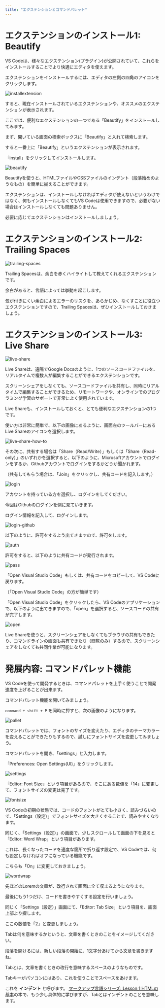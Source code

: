 ```yaml
---
title: "エクステンションとコマンドパレット"
---
```


# エクステンションのインストール1: Beautify

VS Codeは、様々なエクステンション\(プラグイン\)が公開されていて、これらをインストールすることでより快適にエディタを使えます。

エクステンションをインストールするには、エディタの左側の四角のアイコンをクリックします。

![installextension](https://storage.googleapis.com/zenn-user-upload/orgc8zkpo2v6bydnq5z2b4vdjl73)

すると、現在インストールされているエクステンションや、オススメのエクステンションが表示されます。

ここでは、便利なエクステンションの一つである「Beautify」をインストールしてみます。

まず、開いている画面の検索ボックスに「Beautify」と入れて検索します。

すると一番上に「Beautify」というエクステンションが表示されます。

「install」をクリックしてインストールします。

![beautify](https://storage.googleapis.com/zenn-user-upload/7d04ebo3lqxcgstijp2e2j7wt64z)

Beautifyを使うと、HTMLファイルやCSSファイルのインデント（段落始めのようなもの）を簡単に揃えることができます。

エクステンションは、インストールしなければエディタが使えないというわけではなく、何もインストールしなくてもVS Codeは使用できますので、必要がない場合はインストールしなくても問題ありません。

必要に応じてエクステンションはインストールしましょう。

# エクステンションのインストール2: Trailing Spaces

![trailing-spaces](https://storage.googleapis.com/zenn-user-upload/l6mbjiaj1907klbj9r1pghcfrldn)

Trailing Spacesは、余白を赤くハイライトして教えてくれるエクステンションです。

余白があると、言語によっては挙動を起こします。

気が付きにくい余白によるエラーのリスクを、あらかじめ、なくすことに役立つエクステンションですので、Trailing Spacesは、ぜひインストールしておきましょう。

# エクステンションのインストール3: Live Share

![live-share](https://storage.googleapis.com/zenn-user-upload/mo6xo6cl7tp1euv32edii19989ns)

Live Shareは、遠隔でGoogle Docsのように、1つのソースコードファイルを、リアルタイムで複数人が編集することができるエクステンションです。

スクリーンシェアをしなくても、ソースコードファイルを共有し、同時にリアルタイムで編集することができるため、リモートワークや、オンラインでのプログラミング学習のサポートで非常によく使用されています。

Live Shareも、インストールしておくと、とても便利なエクステンションの1つです。

使い方は非常に簡単で、以下の画像にあるように、画面左のツールバーにあるLive Shareのアイコンを選択します。

![live-share-how-to](https://storage.googleapis.com/zenn-user-upload/yl292oa0zqiywmsqob8eqvsbpzwb)

その次に、共有する場合は「Share（Read/Write）」もしくは「Share（Read-only）」のいずれかを選択すると、以下のように、Microsoftアカウントでログインをするか、Githubアカウントでログインをするかどうか聞かれます。

（共有してもらう場合は、「Join」をクリックし、共有コードを記入します。）

![login](https://storage.googleapis.com/zenn-user-upload/mjovujhpsswirh12rtxsm9458n5z)

アカウントを持っている方を選択し、ログインをしてください。

今回はGithubのログインを例に見ていきます。

ログイン情報を記入して、ログインします。

![login-github](https://storage.googleapis.com/zenn-user-upload/y127t9fb0ofay9naudzovf9nun0b)

以下のように、許可をするよう出てきますので、許可をします。

![auth](https://storage.googleapis.com/zenn-user-upload/s88pu8ptvciduxz4igi57ffuk3hg)

許可をすると、以下のように共有コードが発行されます。

![pass](https://storage.googleapis.com/zenn-user-upload/cf6pzvh54c9iick47qzibliicepy)

「Open Visual Studio Code」もしくは、共有コードをコピーして、VS Codeに戻ります。

（「Open Visual Studio Code」の方が簡単です）

「Open Visual Studio Code」をクリックしたら、VS Codeのアプリケーションで、以下のように出てきますので、「open」を選択すると、ソースコードの共有が完了します。

![open](https://storage.googleapis.com/zenn-user-upload/qyrpclx7r9c4ijnr0ml1m55m9mli)

Live Shareを使うと、スクリーンシェアをしなくてもブラウザの共有もできたり、コマンドラインの画面も共有できたり（閲覧のみ）するので、スクリーンシェアをしなくても共同作業が可能になります。

# 発展内容: コマンドパレット機能

VS Codeを使って開発するときは、コマンドパレットを上手く使うことで開発速度を上げることが出来ます。

コマンドパレット機能を開いてみましょう。

`command + shift + P` を同時に押すと、次の画像のようになります。

![pallet](https://storage.googleapis.com/zenn-user-upload/580hzkd7y2073fdjicqqwp3ipqeh)

コマンドパレットでは、フォントのサイズを変えたり、エディタのテーマカラーを変えることができたりもするので、試しにフォントサイズを変更してみましょう。

コマンドパレットを開き、「settings」と入力します。

「Preferences: Open Settings\(UI\)」をクリックします。

![settings](https://storage.googleapis.com/zenn-user-upload/6kowyfcaf1mmqmpra07gf2482e61)

「Editor: Font Size」という項目があるので、そこにある数値を「14」に変更して、フォントサイズの変更は完了です。

![fontsize](https://storage.googleapis.com/zenn-user-upload/jwjq8dofthd5eh6jf2ym03q3q0j1)

VS Codeの初期の状態では、コードのフォントがとても小さく、読みづらいので、「Settings（設定）」でフォントサイズを大きくすることで、読みやすくなります。

同じく、「Settings（設定）」の画面で、少しスクロールして画面の下を見ると「Editor: Word Wrap」という項目があります。

これは、長くなったコードを適度な箇所で折り返す設定で、VS Codeでは、何も設定しなければオフになっている機能です。

こちらも「On」に変更しておきましょう。

![wordwrap](https://storage.googleapis.com/zenn-user-upload/6pckdyc7horrwa11fqzvn84cyuuc)

先ほどのLoremの文章が、改行されて画面に全て収まるようになります。

最後にもう1つだけ、コードを書きやすくする設定を行いましょう。

同じく「Settings（設定）」画面にて、「Editor: Tab Size」という項目を、画面上部より探します。

ここの数値を「2」と変更しましょう。

Tabは何を意味するかというと、文章を書くときのことをイメージしてください。

段落を開けるには、新しい段落の開始に、1文字分あけてから文章を書きますね。

Tabとは、文章を書くときの改行を意味するスペースのようなものです。

Tabキーがパソコンにはあり、これを使うことでスペースをあけます。

これを **インデント** と呼びます。 [マークアップ言語シリーズ: Lesson 1 HTMLの基本](https://zenn.dev/arisa_dev/books/markup-lesson1)の本で、もう少し具体的に学びますが、Tabとはインデントのことを意味します。
